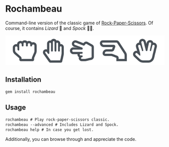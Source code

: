 # Rochambeau

Command-line version of the classic game of [Rock-Paper-Scissors](https://en.wikipedia.org/wiki/Rock_paper_scissors).
Of course, it contains _Lizard_ 🦎 and _Spock_ 🖖🏽.

![Hand signs for rock, paper, scissors, lizard and Spock](https://github.com/jigarius/rochambeau/blob/main/misc/rochambeau.png?raw=true)

## Installation

    gem install rochambeau

## Usage

    rochambeau # Play rock-paper-scissors classic.
    rochambeau --advanced # Includes Lizard and Spock.
    rochambeau help # In case you get lost.

Additionally, you can browse through and appreciate the code. 
